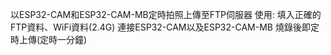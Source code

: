 以ESP32-CAM和ESP32-CAM-MB定時拍照上傳至FTP伺服器
使用:
    填入正確的FTP資料、WiFi資料(2.4G)
    連接ESP32-CAM以及ESP32-CAM-MB
    燒錄後即定時上傳(定時一分鐘)
